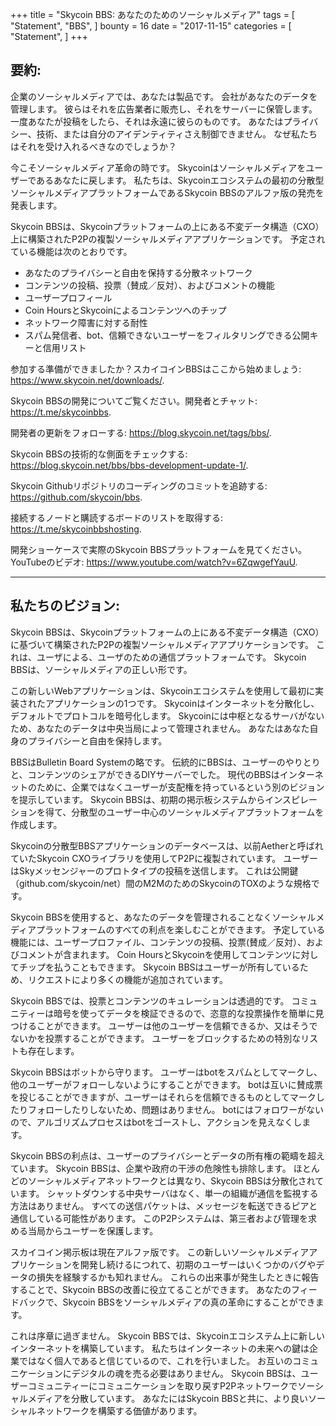 +++
title = "Skycoin BBS: あなたのためのソーシャルメディア"
tags = [
    "Statement",
    "BBS",
]
bounty = 16
date = "2017-11-15"
categories = [
    "Statement",
]
+++

## 要約:

企業のソーシャルメディアでは、あなたは製品です。
会社があなたのデータを管理します。
彼らはそれを広告業者に販売し、それをサーバーに保管します。
一度あなたが投稿をしたら、それは永遠に彼らのものです。
あなたはプライバシー、技術、または自分のアイデンティティさえ制御できません。
なぜ私たちはそれを受け入れるべきなのでしょうか？

今こそソーシャルメディア革命の時です。 
Skycoinはソーシャルメディアをユーザーであるあなたに戻します。
私たちは、Skycoinエコシステムの最初の分散型ソーシャルメディアプラットフォームであるSkycoin BBSのアルファ版の発売を発表します。

Skycoin BBSは、Skycoinプラットフォームの上にある不変データ構造（CXO）上に構築されたP2Pの複製ソーシャルメディアアプリケーションです。 
予定されている機能は次のとおりです。

-	あなたのプライバシーと自由を保持する分散ネットワーク
-	コンテンツの投稿、投票（賛成／反対）、およびコメントの機能
- ユーザープロフィール	
-	Coin HoursとSkycoinによるコンテンツへのチップ
-	ネットワーク障害に対する耐性
-	スパム発信者、bot、信頼できないユーザーをフィルタリングできる公開キーと信用リスト

参加する準備ができましたか？スカイコインBBSはここから始めましょう: https://www.skycoin.net/downloads/.

Skycoin BBSの開発についてご覧ください。開発者とチャット: https://t.me/skycoinbbs.

開発者の更新をフォローする: https://blog.skycoin.net/tags/bbs/.

Skycoin BBSの技術的な側面をチェックする: https://blog.skycoin.net/bbs/bbs-development-update-1/.

Skycoin Githubリポジトリのコーディングのコミットを追跡する: https://github.com/skycoin/bbs.

接続するノードと購読するボードのリストを取得する: https://t.me/skycoinbbshosting.

開発ショーケースで実際のSkycoin BBSプラットフォームを見てください。YouTubeのビデオ: https://www.youtube.com/watch?v=6ZqwgefYauU. 

---

## 私たちのビジョン: 
Skycoin BBSは、Skycoinプラットフォームの上にある不変データ構造（CXO）に基づいて構築されたP2Pの複製ソーシャルメディアアプリケーションです。 
これは、ユーザによる、ユーザのための通信プラットフォームです。 
Skycoin BBSは、ソーシャルメディアの正しい形です。

この新しいWebアプリケーションは、Skycoinエコシステムを使用して最初に実装されたアプリケーションの1つです。 
Skycoinはインターネットを分散化し、デフォルトでプロトコルを暗号化します。 
Skycoinには中枢となるサーバがないため、あなたのデータは中央当局によって管理されません。
あなたはあなた自身のプライバシーと自由を保持します。

BBSはBulletin Board Systemの略です。 
伝統的にBBSは、ユーザーのやりとりと、コンテンツのシェアができるDIYサーバーでした。
現代のBBSはインターネットのために、企業ではなくユーザーが支配権を持っているという別のビジョンを提示しています。
Skycoin BBSは、初期の掲示板システムからインスピレーションを得て、分散型のユーザー中心のソーシャルメディアプラットフォームを作成します。

Skycoinの分散型BBSアプリケーションのデータベースは、以前Aetherと呼ばれていたSkycoin CXOライブラリを使用してP2Pに複製されています。 
ユーザーはSkyメッセンジャーのプロトタイプの投稿を送信します。 これは公開鍵（github.com/skycoin/net）間のM2MのためのSkycoinのTOXのような規格です。

Skycoin BBSを使用すると、あなたのデータを管理されることなくソーシャルメディアプラットフォームのすべての利点を楽しむことができます。 
予定している機能には、ユーザープロファイル、コンテンツの投稿、投票(賛成／反対）、およびコメントが含まれます。
Coin HoursとSkycoinを使用してコンテンツに対してチップを払うこともできます。 Skycoin BBSはユーザーが所有しているため、リクエストにより多くの機能が追加されています。

Skycoin BBSでは、投票とコンテンツのキュレーションは透過的です。
コミュニティーは暗号を使ってデータを検証できるので、恣意的な投票操作を簡単に見つけることができます。 
ユーザーは他のユーザーを信頼できるか、又はそうでないかを投票することができます。 ユーザーをブロックするための特別なリストも存在します。

Skycoin BBSはボットから守ります。 ユーザーはbotをスパムとしてマークし、他のユーザーがフォローしないようにすることができます。
botは互いに賛成票を投じることができますが、ユーザーはそれらを信頼できるものとしてマークしたりフォローしたりしないため、問題はありません。
botにはフォロワーがないので、アルゴリズムプロセスはbotをゴーストし、アクションを見えなくします。

Skycoin BBSの利点は、ユーザーのプライバシーとデータの所有権の範疇を超えています。
Skycoin BBSは、企業や政府の干渉の危険性も排除します。
ほとんどのソーシャルメディアネットワークとは異なり、Skycoin BBSは分散化されています。 
 シャットダウンする中央サーバはなく、単一の組織が通信を監視する方法はありません。
すべての送信パケットは、メッセージを転送できるピアと通信している可能性があります。
このP2Pシステムは、第三者および管理を求める当局からユーザーを保護します。

スカイコイン掲示板は現在アルファ版です。 
この新しいソーシャルメディアアプリケーションを開発し続けるにつれて、初期のユーザーはいくつかのバグやデータの損失を経験するかも知れません。
これらの出来事が発生したときに報告することで、Skycoin BBSの改善に役立てることができます。
あなたのフィードバックで、Skycoin BBSをソーシャルメディアの真の革命にすることができます。

これは序章に過ぎません。
Skycoin BBSでは、Skycoinエコシステム上に新しいインターネットを構築しています。 
私たちはインターネットの未来への鍵は企業ではなく個人であると信じているので、これを行いました。
お互いのコミュニケーションにデジタルの魂を売る必要はありません。 
Skycoin BBSは、ユーザーコミュニティーにコミュニケーションを取り戻すP2Pネットワークでソーシャルメディアを分散しています。 
あなたにはSkycoin BBSと共に、より良いソーシャルネットワークを構築する価値があります。 
